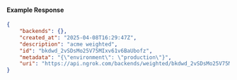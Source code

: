 <!-- Code generated for API Clients. DO NOT EDIT. -->

#### Example Response

```json
{
	"backends": {},
	"created_at": "2025-04-08T16:29:47Z",
	"description": "acme weighted",
	"id": "bkdwd_2vSDsMo25V75MIxv61v6BaUbofz",
	"metadata": "{\"environment\": \"production\"}",
	"uri": "https://api.ngrok.com/backends/weighted/bkdwd_2vSDsMo25V75MIxv61v6BaUbofz"
}
```
